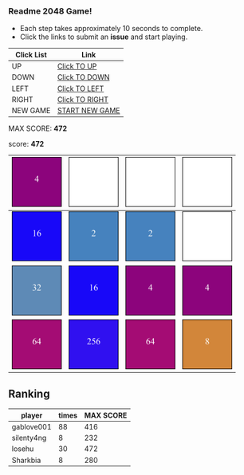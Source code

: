 ### Readme 2048 Game!

* Each step takes approximately 10 seconds to complete.
* Click the links to submit an **issue** and start playing.

<!-- BEGIN CLICK-->

| Click List | Link                                                                                |
|------------|-------------------------------------------------------------------------------------|
| UP         | [Click TO UP](https://github.com/losehu/losehu/issues/new?body=UP&title=2048)       |
| DOWN       | [Click TO DOWN](https://github.com/losehu/losehu/issues/new?body=DOWN&title=2048)   |
| LEFT       | [Click TO LEFT](https://github.com/losehu/losehu/issues/new?body=LEFT&title=2048)   |
| RIGHT      | [Click TO RIGHT](https://github.com/losehu/losehu/issues/new?body=RIGHT&title=2048) |
| NEW GAME   | [START NEW GAME](https://github.com/losehu/losehu/issues/new?body=NEW&title=2048)   |

<!-- END CLICK -->
MAX SCORE: **472**

score: **472**
<!-- BEGIN CHESS BOARD -->

| <img src="./img/00002.png" width=100px> | <img src="./img/blank.png" width=100px> | <img src="./img/blank.png" width=100px> | <img src="./img/blank.png" width=100px> |
|-----------------------------------------|-----------------------------------------|-----------------------------------------|-----------------------------------------|
| <img src="./img/00004.png" width=100px> | <img src="./img/00001.png" width=100px> | <img src="./img/00001.png" width=100px> | <img src="./img/blank.png" width=100px> |
| <img src="./img/00005.png" width=100px> | <img src="./img/00004.png" width=100px> | <img src="./img/00002.png" width=100px> | <img src="./img/00002.png" width=100px> |
| <img src="./img/00006.png" width=100px> | <img src="./img/00008.png" width=100px> | <img src="./img/00006.png" width=100px> | <img src="./img/00003.png" width=100px> |

<!-- END CHESS BOARD -->


## Ranking
<!-- num:4 -->
<!-- rank -->
| player     | times | MAX SCORE |
|------------|-------|-----------|
| gablove001 | 88 | 416 |
| silenty4ng | 8 | 232 |
| losehu | 30 | 472 |
| Sharkbia | 8 | 280 |




